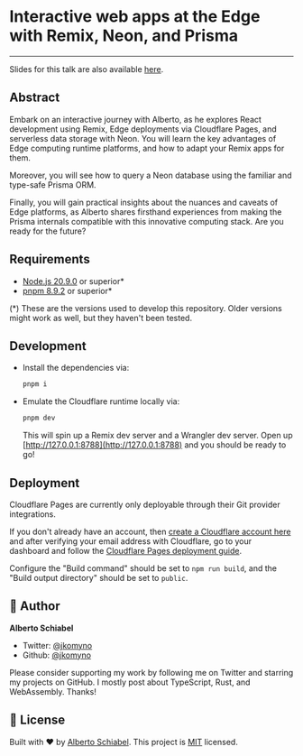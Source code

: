 # Interactive web apps at the Edge with Remix, Neon, and Prisma

---

Slides for this talk are also available [here](https://jkomyno-kongres-nextjs-2024.vercel.app/).

## Abstract

Embark on an interactive journey with Alberto, as he explores React development using Remix, Edge deployments via Cloudflare Pages, and serverless data storage with Neon. You will learn the key advantages of Edge computing runtime platforms, and how to adapt your Remix apps for them.

Moreover, you will see how to query a Neon database using the familiar and type-safe Prisma ORM.

Finally, you will gain practical insights about the nuances and caveats of Edge platforms, as Alberto shares firsthand experiences from making the Prisma internals compatible with this innovative computing stack. Are you ready for the future?

## Requirements

- [Node.js 20.9.0](https://nodejs.org/en) or superior*
- [pnpm 8.9.2](https://pnpm.io/installation) or superior*

(*) These are the versions used to develop this repository. Older versions might work as well, but they haven't been tested.

## Development

- Install the dependencies via:
  ```sh
  pnpm i
  ```

- Emulate the Cloudflare runtime locally via:
  ```sh
  pnpm dev
  ```

  This will spin up a Remix dev server and a Wrangler dev server.
  Open up [http://127.0.0.1:8788](http://127.0.0.1:8788) and you should be ready to go!

## Deployment

Cloudflare Pages are currently only deployable through their Git provider integrations.

If you don't already have an account, then [create a Cloudflare account here](https://dash.cloudflare.com/sign-up/pages) and after verifying your email address with Cloudflare, go to your dashboard and follow the [Cloudflare Pages deployment guide](https://developers.cloudflare.com/pages/framework-guides/deploy-anything).

Configure the "Build command" should be set to `npm run build`, and the "Build output directory" should be set to `public`.

## 👤 Author

**Alberto Schiabel**

* Twitter: [@jkomyno](https://twitter.com/jkomyno)
* Github: [@jkomyno](https://github.com/jkomyno)

Please consider supporting my work by following me on Twitter and starring my projects on GitHub.
I mostly post about TypeScript, Rust, and WebAssembly. Thanks!

## 📝 License

Built with ❤️ by [Alberto Schiabel](https://github.com/jkomyno).
This project is [MIT](https://github.com/jkomyno/kongres-nextjs-2024/blob/main/LICENSE) licensed.

